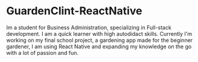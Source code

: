 # GuardenClint-ReactNative

Im a student for Business Administration, specializing in Full-stack development.
I am a quick learner with high autodidact skills.
Currently I'm working on my final school project, a gardening app made for the beginner gardener,
I am using React Native and expanding my knowledge on the go with a lot of passion and fun. 


